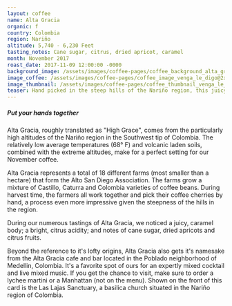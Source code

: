 ```yaml
---
layout: coffee
name: Alta Gracia
organic: f
country: Colombia
region: Nariño
altitude: 5,740 - 6,230 Feet
tasting_notes: Cane sugar, citrus, dried apricot, caramel
month: November 2017
roast_date: 2017-11-09 12:00:00 -0000
background_image: /assets/images/coffee-pages/coffee_background_alta_gracia@2x.jpg
image_coffee: /assets/images/coffee-pages/coffee_image_venga_le_digo@2x.jpg
image_thumbnail: /assets/images/coffee-pages/coffee_thumbnail_venga_le_digo@2x.jpg
teaser: Hand picked in the steep hills of the Nariño region, this juicy and caramel bodied coffee is a perfect introduction to Colombian coffees.
---
```

<h5>Put your hands together</h5>
<p>Alta Gracia, roughly translated as "High Grace", comes from the particularly high altitudes of the Nariño region in the Southwest tip of Colombia. The relatively low average temperatures (68° F) and volcanic laden soils, combined with the extreme altitudes, make for a perfect setting for our November coffee.</p>
<p>Alta Gracia represents a total of 18 different farms (most smaller than a hectare) that form the Alto San Diego Association. The farms grow a mixture of Castillo, Caturra and Colombia varieties of coffee beans. During harvest time, the farmers all work together and pick their coffee cherries by hand, a process even more impressive given the steepness of the hills in the region.</p>
<p>During our numerous tastings of Alta Gracia, we noticed a juicy, caramel body; a bright, citrus acidity; and notes of cane sugar, dried apricots and citrus fruits.</p>
<p class="footnote">Beyond the reference to it's lofty origins, Alta Gracia also gets it's namesake from the Alta Gracia cafe and bar located in the Poblado neighborhood of Medellin, Colombia. It's a favorite spot of ours for an expertly mixed cocktail and live mixed music. If you get the chance to visit, make sure to order a lychee martini or a Manhattan (not on the menu). Shown on the front of this card is the Las Lajas Sanctuary, a basilica church situated in the Nariño region of Colombia.</p>